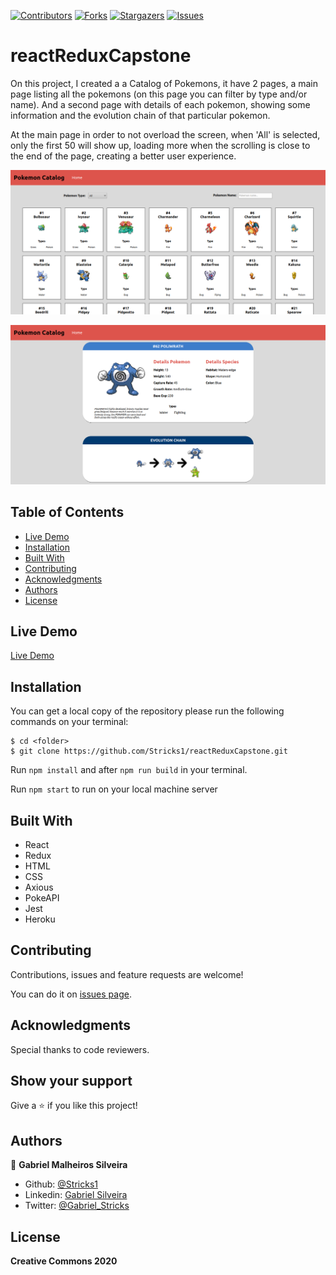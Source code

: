 [![Contributors][contributors-shield]][contributors-url]
[![Forks][forks-shield]][forks-url]
[![Stargazers][stars-shield]][stars-url]
[![Issues][issues-shield]][issues-url]

# reactReduxCapstone
On this project, I created a a Catalog of Pokemons, it have 2 pages, a main page listing all the pokemons (on this page you can filter by type and/or name). And a second page with details of each pokemon, showing some information and the evolution chain of that particular pokemon.

At the main page in order to not overload the screen, when 'All' is selected, only the first 50 will show up, loading more when the scrolling is close to the end of the page, creating a better user experience.

![Home](./public/homePok.png)


![Detail](./public/itemDetail.png)

## Table of Contents

* [Live Demo](#demo)
* [Installation](#installation)
* [Built With](#built-with)
* [Contributing](#contributing)
* [Acknowledgments](#acknowledgments)
* [Authors](#author)
* [License](#license)


## Live Demo

[Live Demo](https://reactpokecapstone.herokuapp.com/)


## Installation

You can get a local copy of the repository please run the following commands on your terminal:
```
$ cd <folder>
$ git clone https://github.com/Stricks1/reactReduxCapstone.git
```

Run `npm install` and after `npm run build` in your terminal.

Run `npm start` to run on your local machine server

## Built With
- React
- Redux
- HTML
- CSS
- Axious
- PokeAPI
- Jest
- Heroku


## Contributing

Contributions, issues and feature requests are welcome!

You can do it on [issues page](issues/).

## Acknowledgments

Special thanks to code reviewers.

## Show your support

Give a ⭐️ if you like this project!

## Authors

👤 **Gabriel Malheiros Silveira**

- Github: [@Stricks1](https://github.com/Stricks1)
- Linkedin: [Gabriel Silveira](https://linkedin.com/in/gabriel-malheiros-silveira/)
- Twitter: [@Gabriel_Stricks](https://twitter.com/Gabriel_Stricks)

## License

<strong>Creative Commons 2020</strong>

<!-- MARKDOWN LINKS & IMAGES -->

[contributors-shield]: https://img.shields.io/github/contributors/stricks1/reactReduxCapstone.svg?style=flat-square
[contributors-url]: https://github.com/stricks1/reactReduxCapstone/graphs/contributors
[forks-shield]: https://img.shields.io/github/forks/stricks1/reactReduxCapstone.svg?style=flat-square
[forks-url]: https://github.com/stricks1/reactReduxCapstone/network/members
[stars-shield]: https://img.shields.io/github/stars/stricks1/reactReduxCapstone.svg?style=flat-square
[stars-url]: https://github.com/stricks1/reactReduxCapstone/stargazers
[issues-shield]: https://img.shields.io/github/issues/stricks1/reactReduxCapstone.svg?style=flat-square
[issues-url]: https://github.com/stricks1/reactReduxCapstone/issues